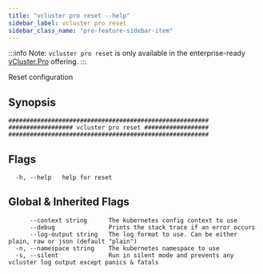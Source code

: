 ```yaml
---
title: "vcluster pro reset --help"
sidebar_label: vcluster pro reset
sidebar_class_name: "pro-feature-sidebar-item"
---
```


:::info Note:
`vcluster pro reset` is only available in the enterprise-ready [vCluster.Pro](https://vcluster.pro) offering.
:::


Reset configuration

## Synopsis

```
########################################################
################## vcluster pro reset ##################
########################################################
```


## Flags

```
  -h, --help   help for reset
```


## Global & Inherited Flags

```
      --context string      The kubernetes config context to use
      --debug               Prints the stack trace if an error occurs
      --log-output string   The log format to use. Can be either plain, raw or json (default "plain")
  -n, --namespace string    The kubernetes namespace to use
  -s, --silent              Run in silent mode and prevents any vcluster log output except panics & fatals
```

